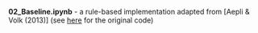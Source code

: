 **02_Baseline.ipynb** - a rule-based implementation adapted from [Aepli & Volk (2013)] (see [here](https://www.cl.uzh.ch/en/texttechnologies/publications/downloads.html) for the original code)
